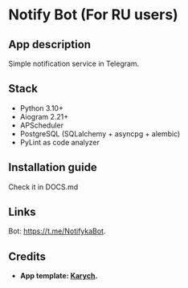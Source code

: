 # Notify Bot (For RU users)

## App description

Simple notification service in Telegram. 

## Stack

- Python 3.10+
- Aiogram 2.21+
- APScheduler
- PostgreSQL (SQLalchemy + asyncpg + alembic)
- PyLint as code analyzer

## Installation guide

Check it in DOCS.md

## Links

Bot: https://t.me/NotifykaBot.


## Credits

- **App template: <a href="https://github.com/devkarych">Karych</a>.**
